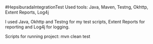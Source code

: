 #HepsiburadaIntegrationTest
Used tools: Java, Maven, Testng, Okhttp, Extent Reports, Log4j

I used Java, Okhttp and Testng for my test scripts, Extent Reports for reporting and Log4j for logging.

Scripts for running project:
mvn clean test